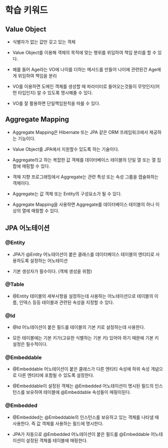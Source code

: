 # 학습 키워드

## Value Object
- 식별자가 없는 값만 갖고 있는 객체

- Value Object를 이용해 객체의 목적에 맞는 행위를 위임하여 책임 분리를 할 수 있다.

- 예를 들어 Age라는 VO에 나이를 더하는 메서드를 만들어 나이에 관련된건 Age에게 위임하여 책임을 분리

- VO를 이용하면 도메인 객체를 생성할 때 파라미터로 들어오는것들이 무엇인지(어떤 타입인지) 알 수 있도록 명시해줄 수 있다.

- VO를 잘 활용하면 단일책임원칙을 따를 수 있다.

## Aggregate Mapping
- Aggregate Mapping은 Hibernate 또는 JPA 같은 ORM 프레임워크에서 제공하는 기능이다.

- Value Object를 JPA에서 지원할수 있도록 하는 기술이다.

- Aggregate라고 하는 복잡한 값 객체를 데이터베이스 테이블의 단일 열 또는 열 집합에 매핑할 수 있다.

- 객체 지향 프로그래밍에서 Aggregate는 관련 특성 또는 속성 그룹을 캡슐화하는 객체이다.

- Aggregate는 값 객체 또는 Entity의 구성요소가 될 수 있다.

- Aggregate Mapping을 사용하면 Aggregate를 데이터베이스 테이블의 하나 이상의 열에 매핑할 수 있다.

## JPA 어노테이션
### @Entity
- JPA가 @Entity 어노테이션이 붙은 클래스를 데이터베이스 테이블의 엔티티로 사용하도록 설정하는 어노테이션

- 기본 생성자가 필수이다. (객체 생성을 위함)

### @Table
- @Entity 테이블의 세부사항을 설정하는데 사용하는 어노테이션으로 테이블의 이름, 인덱스 등등 테이블과 관련된 속성을 지정할 수 있다.

### @Id
- @Id 어노테이션이 붙은 필드를 테이블의 기본 키로 설정하는데 사용한다.

- 모든 테이블에는 기본 키가(고유한 식별하는 기본 키) 있어야 하기 때문에 기본 키 설정은 필수적이다. 

### @Embeddable
- @Embeddable 어노테이션이 붙은 클래스가 다른 엔티티 속성에 하위 속성 개념으로 다른 엔티티에 포함될 수 있도록 설정한다.

- @Embeddable이 설정된 객체는 @Embedded 어노테이션이 명시된 필드의 인스턴스를 보유하여 테이블에 @Embeddable 속성들이 매핑이된다. 

### @Embedded
- @Embedded는 @Embeddable의 인스턴스를 보유하고 있는 객체를 나타낼 때 사용한다. 즉 값 객체를 사용하는 필드에 명시한다.

- JPA가 자동으로 @Embedded 어노테이션이 붙은 필드를 @Embeddable 어노테이션이 설정된 객체를 테이블에 매핑한다.
